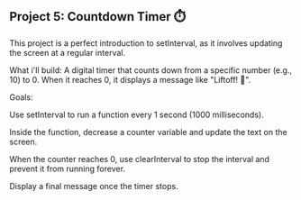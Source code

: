 ## Project 5: Countdown Timer ⏱️
This project is a perfect introduction to setInterval, as it involves updating the screen at a regular interval.

What i'll build: A digital timer that counts down from a specific number (e.g., 10) to 0. When it reaches 0, it displays a message like "Liftoff! 🚀".

Goals:

Use setInterval to run a function every 1 second (1000 milliseconds).

Inside the function, decrease a counter variable and update the text on the screen.

When the counter reaches 0, use clearInterval to stop the interval and prevent it from running forever.

Display a final message once the timer stops.